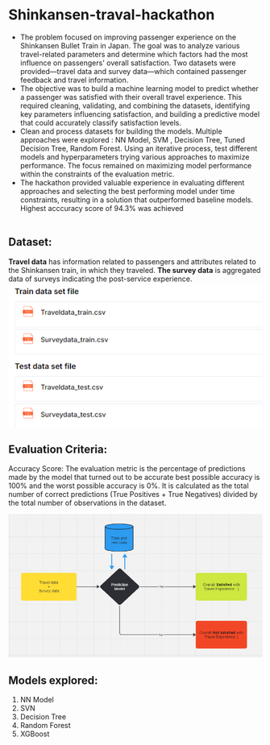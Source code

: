 # Shinkansen-traval-hackathon
* The problem focused on improving passenger experience on the Shinkansen Bullet Train in Japan. The goal was to analyze various travel-related parameters and determine which factors had the most influence on passengers' overall satisfaction. Two datasets were provided—travel data and survey data—which contained passenger feedback and travel information.
* The objective was to build a machine learning model to predict whether a passenger was satisfied with their overall travel experience. This required cleaning, validating, and combining the datasets, identifying key parameters influencing satisfaction, and building a predictive model that could accurately classify satisfaction levels.
* Clean and process datasets for building the models. Multiple approaches were explored : NN Model, SVM , Decision Tree, Tuned Decision Tree, Random Forest. Using an iterative process, test different models and hyperparameters trying various approaches to maximize performance. The focus remained on maximizing model performance within the constraints of the evaluation metric.
* The hackathon provided valuable experience in evaluating different approaches and selecting the best performing model under time constraints, resulting in a solution that outperformed baseline models. Highest acccuracy score of 94.3% was achieved
<br><br>
## Dataset: 
**Travel data** has information related to passengers and attributes related to the Shinkansen train, in which they traveled. 
**The survey data** is aggregated data of surveys indicating the post-service experience. 
<br>
![](Images/Dataset.png)
<br>

## Evaluation Criteria:
Accuracy Score: The evaluation metric is the percentage of predictions made by the model that turned out to be accurate best possible accuracy is 100% and the worst possible accuracy is 0%.
It is calculated as the total number of correct predictions (True Positives + True Negatives) divided by the total number of observations in the dataset.

![](Images/Classification.png)

## Models explored: 
1. NN Model 
2. SVN
3. Decision Tree 
4. Random Forest
5. XGBoost
